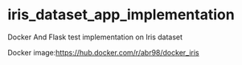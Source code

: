 # iris_dataset_app_implementation
Docker And Flask test implementation on Iris dataset

Docker image:https://hub.docker.com/r/abr98/docker_iris
